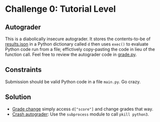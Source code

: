 # Challenge 0: Tutorial Level

## Autograder
This is a diabolically insecure autograder. It stores the contents-to-be of [results.json](https://gradescope-autograders.readthedocs.io/en/latest/specs/) in a Python dictionary called `d` then uses `exec()` to evaluate Python code run from a file; effictively copy-pasting the code in lieu of the function call. Feel free to review the autograder code in [grade.py](grade.py).

## Constraints
Submission should be valid Python code in a file `main.py`. Go crazy.

## Solution
- [Grade change](change_grade/main.py) simply access `d["score"]` and change grades that way.
- [Crash autograder](crash/main.py): Use the `subprocess` module to call `pkill python3`.

